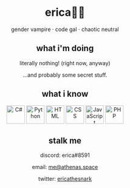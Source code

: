 <div align="center">

# erica🌈✨
gender vampire · code gal ⋅ chaotic neutral

## what i'm doing
literally nothing! (right now, anyway)

...and probably some secret stuff.

## what i know
<img width=48 alt="C#" title="C#" src="https://raw.githubusercontent.com/konpa/devicon/master/icons/csharp/csharp-original.svg"/>

<img width=48 alt="Python" title="Python" src="https://raw.githubusercontent.com/konpa/devicon/master/icons/python/python-original.svg"/>

<img width=48 alt="HTML" title="HTML" src="https://raw.githubusercontent.com/konpa/devicon/master/icons/html5/html5-original-wordmark.svg"/>

<img width=48 alt="CSS" title="CSS" src="https://raw.githubusercontent.com/konpa/devicon/master/icons/css3/css3-original-wordmark.svg"/>

<img width=48 alt="JavaScript" title="JavaScript" src="https://raw.githubusercontent.com/konpa/devicon/master/icons/javascript/javascript-original.svg"/>

<img width=48 alt="PHP" title="PHP... reluctantly." src="https://raw.githubusercontent.com/konpa/devicon/master/icons/php/php-original.svg"/>

## stalk me
discord: erica#8591

email: [me@athenas.space][email]

twitter: [ericathesnark][twitter]

</div>

<!-- hyperlinks -->
[email]: mailto:me@athenas.space
[twitter]: https://twitter.com/ericathesnark
